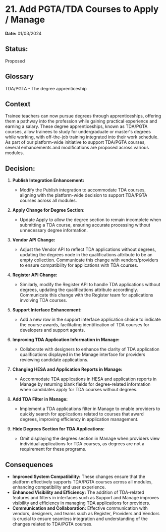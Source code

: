 # 21. Add PGTA/TDA Courses to Apply / Manage

**Date:** 01/03/2024

## Status:

Proposed

## Glossary

TDA/PGTA - The degree apprenticeship

## Context

Trainee teachers can now pursue degrees through apprenticeships, offering them a pathway into the profession while gaining practical experience and earning a salary. These degree apprenticeships, known as TDA/PGTA courses, allow trainees to study for undergraduate or master's degrees while working, with off-the-job training integrated into their work schedule. As part of our platform-wide initiative to support TDA/PGTA courses, several enhancements and modifications are proposed across various modules.

## Decision:

1. **Publish Integration Enhancement:**
   - Modify the Publish integration to accommodate TDA courses, aligning with the platform-wide decision to support TDA/PGTA courses across all modules.

2. **Apply Change for Degree Section:**
   - Update Apply to allow the degree section to remain incomplete when submitting a TDA course, ensuring accurate processing without unnecessary degree information.

3. **Vendor API Change:**
   - Adjust the Vendor API to reflect TDA applications without degrees, updating the degrees node in the qualifications attribute to be an empty collection. Communicate this change with vendors/providers to ensure compatibility for applications with TDA courses.

4. **Register API Change:**
   - Similarly, modify the Register API to handle TDA applications without degrees, updating the qualifications attribute accordingly. Communicate this change with the Register team for applications involving TDA courses.

5. **Support Interface Enhancement:**
   - Add a new row in the support interface application choice to indicate the course awards, facilitating identification of TDA courses for developers and support agents.

6. **Improving TDA Application Information in Manage:**
   - Collaborate with designers to enhance the clarity of TDA application qualifications displayed in the Manage interface for providers reviewing candidate applications.

7. **Changing HESA and Application Reports in Manage:**
   - Accommodate TDA applications in HESA and application reports in Manage by returning blank fields for degree-related information when candidates apply for TDA courses without degrees.

8. **Add TDA Filter in Manage:**
   - Implement a TDA applications filter in Manage to enable providers to quickly search for applications related to courses that award degrees, improving efficiency in application management.

9. **Hide Degrees Section for TDA Applications:**
   - Omit displaying the degrees section in Manage when providers view individual applications for TDA courses, as degrees are not a requirement for these programs.

## Consequences

- **Improved System Compatibility:** These changes ensure that the platform effectively supports TDA/PGTA courses across all modules, enhancing compatibility and user experience.
- **Enhanced Visibility and Efficiency:** The addition of TDA-related features and filters in interfaces such as Support and Manage improves visibility and efficiency in managing TDA applications for providers.
- **Communication and Collaboration:** Effective communication with vendors, designers, and teams such as Register, Providers and Vendors is crucial to ensure seamless integration and understanding of the changes related to TDA/PGTA courses.
